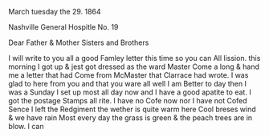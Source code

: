 March tuesday the 29. 1864

Nashville General Hospitle No. 19

Dear Father & Mother Sisters and Brothers

I will write to you all a good Famley letter this time so you can All lission. this morning I got up & jest got dressed as the ward Master Come a long & hand me a letter that had Come from McMaster that Clarrace had wrote. I was glad to here from you and that you ware all well I am Better to day then I was a Sunday  I set up most all day now and I have a good apatite to eat. I got the postage Stamps all rite. I have no Cofe now nor I have not Cofed Sence I left the Redgiment  the wether is quite warm here Cool breses wind & we have rain Most every day  the grass is green & the peach trees are in blow. I can